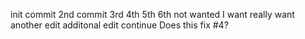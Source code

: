 init commit
2nd commit
3rd
4th
5th
6th
not wanted
I want
really want
another edit
additonal edit
continue
Does this fix #4?
